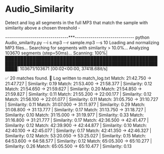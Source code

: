 # Audio_Similarity
Detect and log all segments in the full MP3 that match the sample with similarity above a chosen threshold  -


--------------------------------***------------------------------
python Audio_smilarity.py --i s.mp3 --r sample.mp3 --s 10
Loading and normalizing MP3 files...
Searching for segments with similarity > 10.0%...
Analyzing 103670 segments (step=50ms)...
Scanning: 100%|████████████████████████████████████████████████████████████████████████████████████████████████████████| 103671/103671 [00:02<00:00, 37418.68it/s]

✅ 20 matches found.
📄 Log written to match_log.txt
Match: 21:42.750 → 21:47.727 | Similarity: 0.19
Match: 21:53.400 → 21:58.377 | Similarity: 0.12
Match: 21:54.650 → 21:59.627 | Similarity: 0.20
Match: 21:54.850 → 21:59.827 | Similarity: 0.11
Match: 21:55.200 → 22:00.177 | Similarity: 0.12
Match: 21:56.100 → 22:01.077 | Similarity: 0.11
Match: 31:05.750 → 31:10.727 | Similarity: 0.11
Match: 31:07.000 → 31:11.977 | Similarity: 0.29
Match: 31:08.800 → 31:13.777 | Similarity: 0.17
Match: 31:13.750 → 31:18.727 | Similarity: 0.10
Match: 31:15.000 → 31:19.977 | Similarity: 0.33
Match: 31:16.800 → 31:21.777 | Similarity: 0.17
Match: 42:36.500 → 42:41.477 | Similarity: 0.12
Match: 42:39.900 → 42:44.877 | Similarity: 0.10
Match: 42:40.100 → 42:45.077 | Similarity: 0.17
Match: 42:41.350 → 42:46.327 | Similarity: 0.12
Match: 53:20.050 → 53:25.027 | Similarity: 0.15
Match: 64:53.600 → 64:58.577 | Similarity: 0.12
Match: 65:05.300 → 65:10.277 | Similarity: 0.26
Match: 65:05.500 → 65:10.477 | Similarity: 0.13


